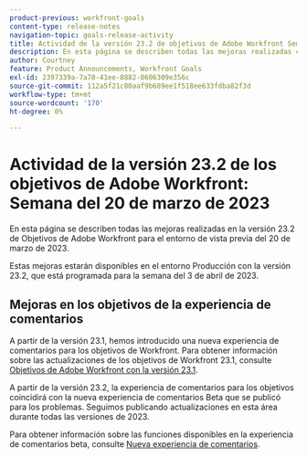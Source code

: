 ```yaml
---
product-previous: workfront-goals
content-type: release-notes
navigation-topic: goals-release-activity
title: Actividad de la versión 23.2 de objetivos de Adobe Workfront Semana del 20 de marzo de 2023
description: En esta página se describen todas las mejoras realizadas con la versión 23.2 para los objetivos de Adobe Workfront en el entorno de vista previa. Estas mejoras estarán disponibles en el entorno de producción en la semana del 20 de marzo de 2023.
author: Courtney
feature: Product Announcements, Workfront Goals
exl-id: 2397339a-7a78-41ee-8882-0606309e356c
source-git-commit: 112a5f21c80aaf9b689ee1f518ee633fdba82f3d
workflow-type: tm+mt
source-wordcount: '170'
ht-degree: 0%

---
```


# Actividad de la versión 23.2 de los objetivos de Adobe Workfront: Semana del 20 de marzo de 2023

En esta página se describen todas las mejoras realizadas en la versión 23.2 de Objetivos de Adobe Workfront para el entorno de vista previa del 20 de marzo de 2023.

Estas mejoras estarán disponibles en el entorno Producción con la versión 23.2, que está programada para la semana del 3 de abril de 2023.

## Mejoras en los objetivos de la experiencia de comentarios

A partir de la versión 23.1, hemos introducido una nueva experiencia de comentarios para los objetivos de Workfront. Para obtener información sobre las actualizaciones de los objetivos de Workfront 23.1, consulte [Objetivos de Adobe Workfront con la versión 23.1](/help/quicksilver/product-announcements/product-releases/goals-release-activity/goals-23-1-release/goals-23-1-release.md).

A partir de la versión 23.2, la experiencia de comentarios para los objetivos coincidirá con la nueva experiencia de comentarios Beta que se publicó para los problemas. Seguimos publicando actualizaciones en esta área durante todas las versiones de 2023.

Para obtener información sobre las funciones disponibles en la experiencia de comentarios beta, consulte [Nueva experiencia de comentarios](../../../betas/new-commenting-experience-beta/unified-commenting-experience.md).
